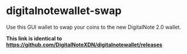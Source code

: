 # digitalnotewallet-swap
Use this GUI wallet to swap your coins to the new DigitalNote 2.0 wallet.

**This link is identical to https://github.com/DigitalNoteXDN/digitalnotewallet/releases**
